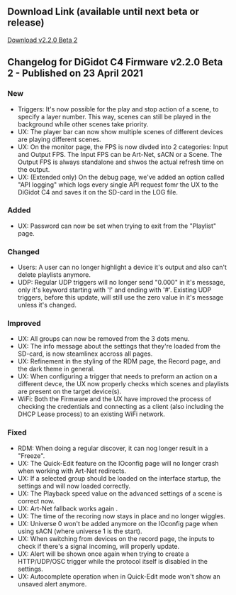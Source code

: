 ## Download Link (available until next beta or release) ##
[Download v2.2.0 Beta 2](http://update.digidot.eu/v2019_1/c4/firmware/v2_0/beta_files/C-4_2021-04-23_1638.c4u)

## Changelog for DiGidot C4 Firmware v2.2.0 Beta 2 - Published on 23 April 2021 ##

### New ###
* Triggers: It's now possible for the play and stop action of a scene, to specify a layer number. This way, scenes can still be played in the background while other scenes take priority.
* UX: The player bar can now show multiple scenes of different devices are playing different scenes.
* UX: On the monitor page, the FPS is now divded into 2 categories: Input and Output FPS. The Input FPS can be Art-Net, sACN or a Scene. The Output FPS is always standalone and shwos the actual refresh time on the output.
* UX: (Extended only) On the debug page, we've added an option called "API logging" which logs every single API request fomr the UX to the DiGidot C4 and saves it on the SD-card in the LOG file. 

### Added ###
* UX: Password can now be set when trying to exit from the "Playlist" page.

### Changed ###
* Users: A user can no longer highlight a device it's output and also can't delete playlists anymore.
* UDP: Regular UDP triggers will no longer send "0.000" in it's message, only it's keyword starting with '!' and ending with '#'. Existing UDP triggers, before this update, will still use the zero value in it's message unless it's changed.

### Improved ###
* UX: All groups can now be removed from the 3 dots menu.
* UX: The info message about the settings that they're loaded from the SD-card, is now steamlinex accross all pages.
* UX: Refinement in the styling of the RDM page, the Record page, and the dark theme in general.
* UX: When configuring a trigger that needs to preform an action on a different devce, the UX now properly checks which scenes and playlists are present on the target device(s).
* WiFi: Both the Firmware and the UX have improved the process of checking the credentials and connecting as a client (also including the DHCP Lease process) to an existing WiFi network. 

### Fixed ###
* RDM: When doing a regular discover, it can nog longer result in a "Freeze".
* UX: The Quick-Edit feature on the IOconfig page will no longer crash when working with Art-Net redirects.
* UX: If a selected group should be loaded on the interface startup, the settings and will now loaded correctly.
* UX: The Playback speed value  on the advanced settings of a scene is correct now.
* UX: Art-Net fallback works again .
* UX: The time of the recoring now stays in place and no longer wiggles. 
* UX: Universe 0 won't be added anymore on the IOconfig page when using sACN (where universe 1 is the start).
* UX: When switching from devices on the record page, the inputs to check if there's a signal incoming, will properly update.
* UX: Alert will be shown once again when trying to create a HTTP/UDP/OSC trigger while the protocol itself is disabled in the settings.
* UX: Autocomplete operation when in Quick-Edit mode won't show an unsaved alert anymore.
